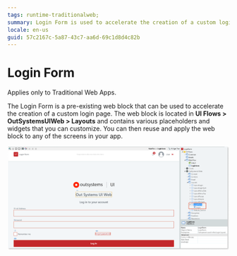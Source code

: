 ```yaml
---
tags: runtime-traditionalweb; 
summary: Login Form is used to accelerate the creation of a custom login page.
locale: en-us
guid: 57c2167c-5a87-43c7-aa6d-69c1d8d4c82b
---
```


# Login Form

<div class="info" markdown="1">

Applies only to Traditional Web Apps.

</div>

The Login Form is a pre-existing web block that can be used to accelerate the creation of a custom login page. The web block is located in **UI Flows > OutSystemsUIWeb > Layouts** and contains various placeholders and widgets that you can customize. You can then reuse and apply the web block to any of the screens in your app. 

![](<images/loginform-1-ss.png>)

